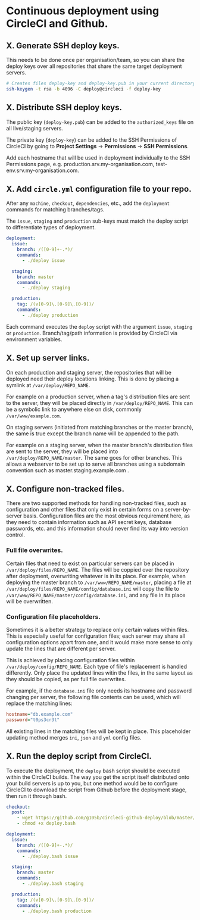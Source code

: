 # Continuous deployment using CircleCI and Github.

## X. Generate SSH deploy keys.

This needs to be done once per organisation/team, so you can share the deploy keys over all repositories that share the same target deployment servers.

```bash
# Creates files deploy-key and deploy-key.pub in your current directory.
ssh-keygen -t rsa -b 4096 -C deploy@circleci -f deploy-key
```

## X. Distribute SSH deploy keys.

The public key (`deploy-key.pub`) can be added to the `authorized_keys` file on all live/staging servers.

The private key (`deploy-key`) can be added to the SSH Permissions of CircleCI by going to **Project Settings** -> **Permissions** -> **SSH Permissions**.

Add each hostname that will be used in deployment individually to the SSH Permissions page, e.g. production.srv.my-organisation.com, test-env.srv.my-organisation.com.

## X. Add `circle.yml` configuration file to your repo.

After any `machine`, `checkout`, `dependencies`, etc., add the `deployment` commands for matching branches/tags.

The `issue`, `staging` and `production` sub-keys must match the deploy script to differentiate types of deployment.

```yml
deployment:
  issue:
    branch: /([0-9]+-.*)/
    commands:
      - ./deploy issue

  staging:
    branch: master
    commands:
      - ./deploy staging

  production:
    tag: /(v[0-9]\.[0-9]\.[0-9])/
    commands:
      - ./deploy production
```

Each command executes the `deploy` script with the argument `issue`, `staging` or `production`. Branch/tag/path information is provided by CircleCI via environment variables.

## X. Set up server links.

On each production and staging server, the repositories that will be deployed need their deploy locations linking. This is done by placing a symlink at `/var/deploy/REPO_NAME`.

For example on a production server, when a tag's distribution files are sent to the server, they will be placed directly in `/var/deploy/REPO_NAME`. This can be a symbolic link to anywhere else on disk, commonly `/var/www/example.com`.

On staging servers (initiated from matching branches or the master branch), the same is true except the branch name will be appended to the path.

For example on a staging server, when the master branch's distribution files are sent to the server, they will be placed into `/var/deploy/REPO_NAME/master`. The same goes for other branches. This allows a webserver to be set up to serve all branches using a subdomain convention such as master.staging.example.com .

## X. Configure non-tracked files.

There are two supported methods for handling non-tracked files, such as configuration and other files that only exist in certain forms on a server-by-server basis. Configuration files are the most obvious requirement here, as they need to contain information such as API secret keys, database passwords, etc. and this information should never find its way into version control.

### Full file overwrites.

Certain files that need to exist on particular servers can be placed in `/var/deploy/files/REPO_NAME`. The files will be coppied over the repository after deployment, overwriting whatever is in its place. For example, when deploying the master branch to `/var/www/REPO_NAME/master`, placing a file at `/var/deploy/files/REPO_NAME/config/database.ini` will copy the file to `/var/www/REPO_NAME/master/config/database.ini`, and any file in its place will be overwritten.

### Configuration file placeholders.

Sometimes it is a better strategy to replace only certain values within files. This is especially useful for configuration files; each server may share all configuration options apart from one, and it would make more sense to only update the lines that are different per server.

This is achieved by placing configuration files within `/var/deploy/config/REPO_NAME`. Each type of file's replacement is handled differently. Only place the updated lines witin the files, in the same layout as they should be copied, as per full file overwrites.

For example, if the `database.ini` file only needs its hostname and password changing per server, the following file contents can be used, which will replace the matching lines:

```ini
hostname="db.example.com"
password="t0ps3cr3t"
```

All existing lines in the matching files will be kept in place. This placeholder updating method merges `ini`, `json` and `yml` config files.

## X. Run the deploy script from CircleCI.

To execute the deployment, the `deploy` bash script should be executed within the CircleCI builds. The way you get the script itself distributed onto your build servers is up to you, but one method would be to configure CircleCI to download the script from Github before the deployment stage, then run it through bash.

```yml
checkout:
  post:
    - wget https://github.com/g105b/circleci-github-deploy/blob/master/deploy.bash
    - chmod +x deploy.bash

deployment:
  issue:
    branch: /([0-9]+-.*)/
    commands:
      - ./deploy.bash issue

  staging:
    branch: master
    commands:
      - ./deploy.bash staging

  production:
    tag: /(v[0-9]\.[0-9]\.[0-9])/
    commands:
      - ./deploy.bash production
```